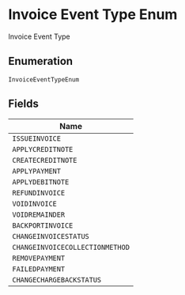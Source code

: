 
# Invoice Event Type Enum

Invoice Event Type

## Enumeration

`InvoiceEventTypeEnum`

## Fields

| Name |
|  --- |
| `ISSUEINVOICE` |
| `APPLYCREDITNOTE` |
| `CREATECREDITNOTE` |
| `APPLYPAYMENT` |
| `APPLYDEBITNOTE` |
| `REFUNDINVOICE` |
| `VOIDINVOICE` |
| `VOIDREMAINDER` |
| `BACKPORTINVOICE` |
| `CHANGEINVOICESTATUS` |
| `CHANGEINVOICECOLLECTIONMETHOD` |
| `REMOVEPAYMENT` |
| `FAILEDPAYMENT` |
| `CHANGECHARGEBACKSTATUS` |

